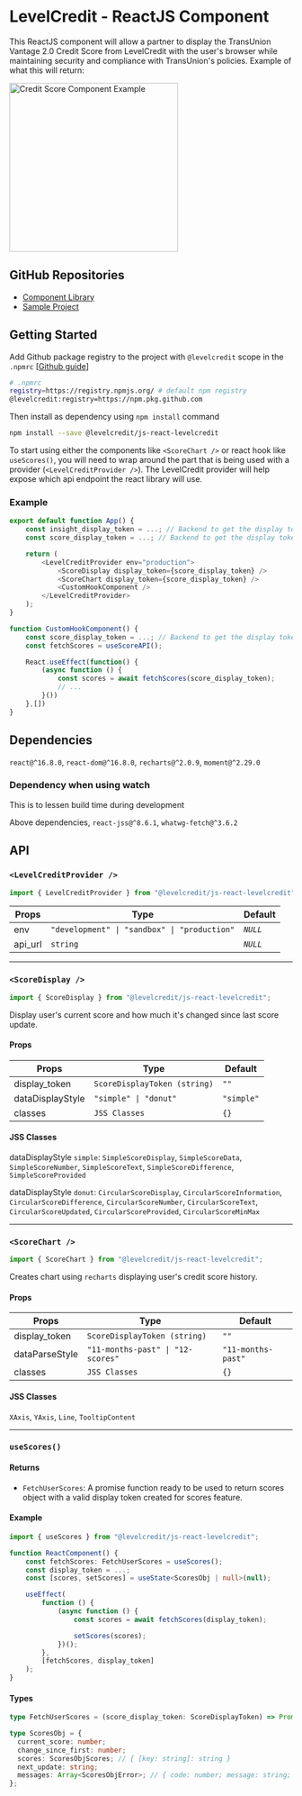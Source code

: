 # LevelCredit - ReactJS Component
This ReactJS component will allow a partner to display the TransUnion Vantage 2.0 Credit Score from LevelCredit with the user's browser while maintaining security and compliance with TransUnion's policies. 
Example of what this will return:

<img src="https://files.readme.io/7c5c66b-ScoreComponent.png" alt="Credit Score Component Example" width="300"/>

## GitHub Repositories
* [Component Library](https://github.com/levelcredit/js-react-levelcredit)
* [Sample Project](https://github.com/levelcredit/js-app-component-demo)

## Getting Started

Add Github package registry to the project with `@levelcredit` scope in the `.npmrc` [[Github guide](https://docs.github.com/en/packages/guides/configuring-npm-for-use-with-github-packages#installing-a-package)]
```sh
# .npmrc
registry=https://registry.npmjs.org/ # default npm registry
@levelcredit:registry=https://npm.pkg.github.com
```

Then install as dependency using `npm install` command
```sh
npm install --save @levelcredit/js-react-levelcredit
```

To start using either the components like `<ScoreChart />` or react hook like `useScores()`, you will need to wrap around the part that is being used with a provider (`<LevelCreditProvider />`). The LevelCredit provider will help expose which api endpoint the react library will use. 

### Example
```js
export default function App() {
    const insight_display_token = ...; // Backend to get the display token from Credit API for Insights feature
    const score_display_token = ...; // Backend to get the display token from Credit API for Score feature

    return (
        <LevelCreditProvider env="production">
            <ScoreDisplay display_token={score_display_token} />
            <ScoreChart display_token={score_display_token} />
            <CustomHookComponent />
        </LevelCreditProvider>
    );
}

function CustomHookComponent() {
    const score_display_token = ...; // Backend to get the display token from Credit API for Score feature
    const fetchScores = useScoreAPI();

    React.useEffect(function() {
        (async function () {
            const scores = await fetchScores(score_display_token);
            // ...
        }())
    },[])
}
```

## Dependencies
`react@^16.8.0`, `react-dom@^16.8.0`, `recharts@^2.0.9`, `moment@^2.29.0`

### Dependency when using watch
This is to lessen build time during development

Above dependencies, `react-jss@^8.6.1`, `whatwg-fetch@^3.6.2`

## API

### `<LevelCreditProvider />`
```js
import { LevelCreditProvider } from "@levelcredit/js-react-levelcredit";
```

| Props | Type | Default |
|---|---|---|
| env | `"development" \| "sandbox" \| "production"` | *`NULL`* |
| api_url | `string` | *`NULL`* |
---
### `<ScoreDisplay />`

```js
import { ScoreDisplay } from "@levelcredit/js-react-levelcredit";
```

Display user's current score and how much it's changed since last score update.

#### Props
| Props | Type | Default |
|---|---|---|
| display_token | `ScoreDisplayToken (string)` | `""` |
| dataDisplayStyle | `"simple" \| "donut"` | `"simple"` |
| classes | `JSS Classes` | `{}` |

#### JSS Classes
dataDisplayStyle `simple`: `SimpleScoreDisplay`, `SimpleScoreData`, `SimpleScoreNumber`, `SimpleScoreText`, `SimpleScoreDifference`, `SimpleScoreProvided`

dataDisplayStyle `donut`: `CircularScoreDisplay`, `CircularScoreInformation`, `CircularScoreDifference`, `CircularScoreNumber`, `CircularScoreText`, `CircularScoreUpdated`, `CircularScoreProvided`, `CircularScoreMinMax`

---
### `<ScoreChart />`

```js
import { ScoreChart } from "@levelcredit/js-react-levelcredit";
```

Creates chart using `recharts` displaying user's credit score history.

#### Props
| Props | Type | Default |
|---|---|---|
| display_token | `ScoreDisplayToken (string)` | `""` |
| dataParseStyle | `"11-months-past" \| "12-scores"` | `"11-months-past"` |
| classes | `JSS Classes` | `{}` |

#### JSS Classes
`XAxis`, `YAxis`, `Line`, `TooltipContent`

---
### `useScores()`
#### Returns

* `FetchUserScores`: A promise function ready to be used to return scores object with a valid display token created for scores feature.

#### Example
```ts
import { useScores } from "@levelcredit/js-react-levelcredit";

function ReactComponent() {
    const fetchScores: FetchUserScores = useScores();
    const display_token = ...;
    const [scores, setScores] = useState<ScoresObj | null>(null);

    useEffect(
        function () {
            (async function () {
                const scores = await fetchScores(display_token);

                setScores(scores);
            })();
        },
        [fetchScores, display_token]
    );
}
```

#### Types
```ts
type FetchUserScores = (score_display_token: ScoreDisplayToken) => Promise<ScoresObj>;

type ScoresObj = {
  current_score: number;
  change_since_first: number;
  scores: ScoresObjScores; // { [key: string]: string }
  next_update: string;
  messages: Array<ScoresObjError>; // { code: number; message: string; priority: ScoresObjErrorPriority };
};
```
